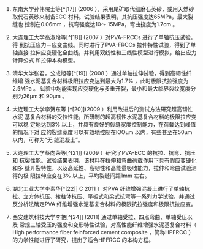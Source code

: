 1. 东南大学孙伟院士等[^[17]]  (2006 ），采用尾矿取代细磨石英砂，或用天然砂取代石英砂来制备ECC 材料。试验结果表明，其抗压强度达65MPa，最大裂缝也
控制在0.06mm ，抗弯强度达10～ 15MPa，弯曲挠度为1.7cm 。    

2. 大连理工大学高淑玲等[^[18]] (2007 ）对PVA-FRCCs 进行了单轴抗压试验，得
到抗压应力－应变曲线。同时进行了PVA-FRCCs 拉伸特性试验，得到了单轴直接
拉伸应变硬化全曲线，并利用双线性和三线性模型进行模拟，给出应力计算公式
和拉伸本构模型。  

3. 清华大学张君，公成旭等[^[19]] (2008 ）通过单轴拉伸试验，得到高韧性纤维增
强水泥基复合材料极限拉应变达到最大为1.7% ，此时极限抗拉强度为2.5MPa 。
试验中均能实现应变硬化与多重开裂，最小和最大临界裂纹宽度分别为26μm 和
90μm 。

4. 大连理工大学李贺东等 [^[20]](2009 ）利用改进后的测试方法研究超高韧性水泥
基复合材料的受拉性能，所研制的超高韧性水泥基复合材料的极限拉应变可以稳
定地达到3% 以上，并具有良好的裂缝宽度控制能力，在荷载达到峰值的情况下对
应的裂缝宽度可以有效地控制在lOOμm 以内，有些甚至在50μm 以内，可称为“无
缝混凝土”。

5. 大连理工大学蔡向荣等[^[21]] (2009 ）研究了PVA-ECC 的抗拉、抗弯、抗压和
抗裂性能。试验结果表明，该材料在拉伸和弯曲荷载作用下具有假应变硬化和多
缝开裂特性，以及高延性、高韧性和高能量吸收能力，拉伸和弯曲试验测得的极
限拉伸应变在3% 以上，平均裂缝间距1mm 左右。

6. 湖北工业大学李素华[^[22]] C 2011 ）对PVA 纤维增强混凝土进行了单轴抗拉、立方体抗压、棱柱体抗压、平板式和梁式抗弯等一系列力学试验，并通过反分析法确定PVA 纤维增强水泥基复合材料的极限抗拉强度和极限抗拉应变。

7. 西安建筑科技大学李艳[^[24]] (2011) 通过单轴受拉、四点弯曲、单轴受压以及
常规三轴受压的强度和变形特性试验，对高性能纤维增强水泥基复合材料（ High
performance fiber feinforced cement composite ，简称HPFRCC ）的力学性能进行了研究，提出了适合HPFRCC 的本构方程。
